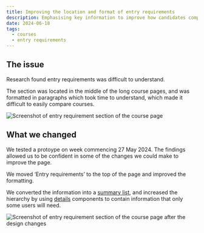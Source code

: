 ```yaml
---
title: Improving the location and format of entry requirements
description: Emphasising key information to improve how candidates compare courses
date: 2024-06-18
tags:
  - courses
  - entry requirements
---
```


## The issue

Research found entry requirements was difficult to understand.

The section was located in the middle of the long course pages, and was formatted in paragraphs which took time to understand, which made it difficult to easily compare courses.

![Screenshot of entry requirement section of the course page](entry-requirements-before.png)

## What we changed

We tested a protoype on week commencing 27 May 2024. The findings allowed us to be confident in some of the changes we could make to improve the page.

We moved ‘Entry requirements’ to the top of the page and improved the formatting.

We converted the information into a [summary list](https://design-system.service.gov.uk/components/summary-list/), and increased the hierarchy by using [details](https://design-system.service.gov.uk/components/details/) components to contain information that only some users will need.

![Screenshot of entry requirement section of the course page after the design changes](entry-requirements-after.png)
